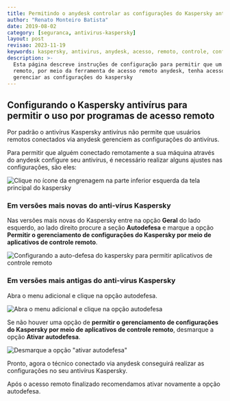 ```yaml
---
title: Permitindo o anydesk controlar as configurações do Kaspersky antivírus
author: "Renato Monteiro Batista"
date: 2019-08-02
category: [seguranca, antivirus-kaspersky]
layout: post
revisao: 2023-11-19
keywords: kaspersky, antivirus, anydesk, acesso, remoto, controle, configuracoes, teamviewer, rustdesk
description: >-
  Esta página descreve instruções de configuração para permitir que um usuário
  remoto, por meio da ferramenta de acesso remoto anydesk, tenha acesso a
  gerenciar as configurações do kaspersky
---
```


## Configurando o Kaspersky antivírus para permitir o uso por programas de acesso remoto

Por padrão o antivírus Kaspersky antivírus não permite que usuários remotos conectados via anydesk gerenciem as configurações do antivírus.

Para permitir que alguém conectado remotamente a sua máquina através do anydesk configure seu antivírus, é necessário realizar alguns ajustes nas configurações, são eles:

![Clique no ícone da engrenagem na parte inferior esquerda da tela principal do kaspersky]({{site.img}}kaspersky-botao-configuracoes.png)

### Em versões mais novas do anti-vírus Kaspersky

Nas versões mais novas do Kaspersky entre na opção **Geral** do lado esquerdo, ao lado direito procure a seção **Autodefesa** e marque a opção **Permitir o gerenciamento de configurações do Kaspersky por meio de aplicativos de controle remoto**.

![Configurando a auto-defesa do kaspersky para permitir aplicativos de controle remoto]({{site.img}}kaspersky-autodefesa-novo.png)

### Em versões mais antigas do anti-vírus Kaspersky

Abra o menu adicional e clique na opção autodefesa.

![Abra o menu adicional e clique na opção autodefesa]({{site.img}}kaspersky-config-adicional-autodefesa.png)

Se não houver uma opção de **permitir o gerenciamento de configurações do Kaspersky por meio de aplicativos de controle remoto**, desmarque a opção **Ativar autodefesa**.

![Desmarque a opção "ativar autodefesa"]({{site.img}}kaspersky-config-desativar-autodefesa.png)

Pronto, agora o técnico conectado via anydesk conseguirá realizar as configurações no seu antivírus Kaspersky.

Após o acesso remoto finalizado recomendamos ativar novamente a opção autodefesa.
